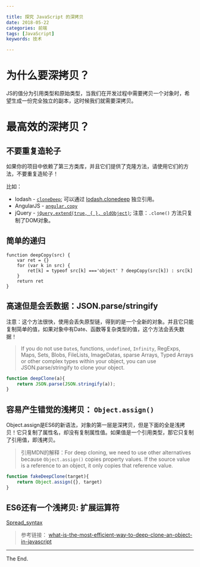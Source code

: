 ```yaml
---

title: 探究 JavaScript 的深拷贝
date: 2018-05-22
categories: 前端
tags: [JavaScript]
keywords: 技术

---
```


# 为什么要深拷贝？
JS的值分为引用类型和原始类型，当我们在开发过程中需要拷贝一个对象时，希望生成一份完全独立的副本，这时候我们就需要深拷贝。

<!--more-->

# 最高效的深拷贝？

## 不要重复造轮子

如果你的项目中依赖了第三方类库，并且它们提供了克隆方法，请使用它们的方法，不要重复造轮子！

比如：
-   lodash -  [`cloneDeep`](https://lodash.com/docs#cloneDeep); 可以通过  [lodash.clonedeep](https://www.npmjs.com/package/lodash.clonedeep) 独立引用。
-   AngularJS -  [`angular.copy`](https://docs.angularjs.org/api/ng/function/angular.copy)
-   jQuery -  [`jQuery.extend(true, { }, oldObject)`](https://api.jquery.com/jquery.extend/#jQuery-extend-deep-target-object1-objectN);  注意：`.clone()` 方法只复制了DOM对象。

## 简单的递归

```JS
function deepCopy(src) {
    var ret = {}
    for (var k in src) {
        ret[k] = typeof src[k] ==='object' ? deepCopy(src[k]) : src[k]
    }
    return ret
}
```

## 高速但是会丢数据：JSON.parse/stringify

注意：这个方法很快，使用会丢失原型链，得到的是一个全新的对象。并且它只能复制简单的值，如果对象中有Date、函数等复杂类型的值，这个方法会丢失数据！

> If you do not use `Date`s, functions, `undefined`, `Infinity`, RegExps, Maps, Sets, Blobs, FileLists, ImageDatas, sparse Arrays, Typed Arrays or other complex types within your object, you can use JSON.parse/stringify to clone your object.

```js
function deepClone(a){
	return JSON.parse(JSON.stringify(a));
}
```


## 容易产生错觉的浅拷贝： `Object.assign()`

Object.assign是ES6的新语法，对象的第一层是深拷贝，但是下面的全是浅拷贝！它只复制了属性名，却没有复制属性值。如果值是一个引用类型，那它只复制了引用值，即浅拷贝。

> 引用MDN的解释：For deep cloning, we need to use other alternatives because `Object.assign()` copies property values. If the source value is a reference to an object, it only copies that reference value.

```js
function fakeDeepClone(target){
	return Object.assign({}, target)
}
```

## ES6还有一个浅拷贝: 扩展运算符

[Spread_syntax](https://developer.mozilla.org/en-US/docs/Web/JavaScript/Reference/Operators/Spread_syntax)

> 参考链接：
> [what-is-the-most-efficient-way-to-deep-clone-an-object-in-javascript](https://stackoverflow.com/questions/122102/what-is-the-most-efficient-way-to-deep-clone-an-object-in-javascript?page=1&tab=votes#tab-top)


---

The End.
<!--stackedit_data:
eyJoaXN0b3J5IjpbLTUwNjgyMjM0Ml19
-->